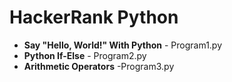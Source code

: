 # HackerRank Python

+ **Say "Hello, World!" With Python** - Program1.py
+ **Python If-Else** - Program2.py
+ **Arithmetic Operators** -Program3.py

